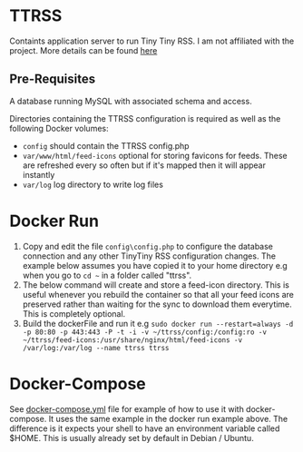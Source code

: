 # TTRSS #
Containts application server to run Tiny Tiny RSS. I am not affiliated with the project. More details can be found [here](https://tt-rss.org/)

## Pre-Requisites ##
A database running MySQL with associated schema and access.

Directories containing the TTRSS configuration is required as well as the following Docker volumes:
* `config` should contain the TTRSS config.php
* `var/www/html/feed-icons` optional for storing favicons for feeds. These are refreshed every so often but if it's mapped then it will appear instantly
* `var/log` log directory to write log files

# Docker Run #
1. Copy and edit the file `config\config.php` to configure the database connection and any other TinyTiny RSS configuration changes. The example below assumes you have copied it to your home directory e.g when you go to `cd ~` in a folder called "ttrss".
2. The below command will create and store a feed-icon directory. This is useful whenever you rebuild the container so that all your feed icons are preserved rather than waiting for the sync to download them everytime. This is completely optional.
3. Build the dockerFile and run it e.g `sudo docker run --restart=always -d -p 80:80 -p 443:443 -P -t -i -v ~/ttrss/config:/config:ro -v ~/ttrss/feed-icons:/usr/share/nginx/html/feed-icons -v /var/log:/var/log --name ttrss ttrss`

# Docker-Compose #
See [docker-compose.yml](https://github.com/dannytsang/docker-ttrss/blob/master/docker-compose.yml) file for example of how to use it with docker-compose. It uses the same example in the docker run example above. The difference is it expects your shell to have an environment variable called $HOME. This is usually already set by default in Debian / Ubuntu.
